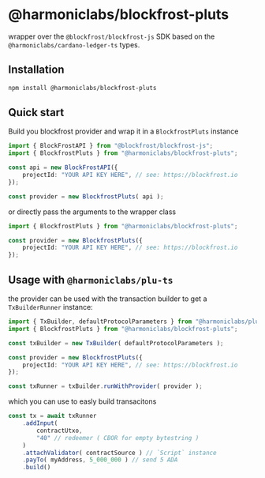 # @harmoniclabs/blockfrost-pluts

wrapper over the `@blockfrost/blockfrost-js` SDK based on the `@harmoniclabs/cardano-ledger-ts` types.

## Installation

```bash
npm install @harmoniclabs/blockfrost-pluts
```

## Quick start

Build you blockfrost provider and wrap it in a `BlockfrostPluts` instance

```ts
import { BlockFrostAPI } from "@blockfrost/blockfrost-js";
import { BlockfrostPluts } from "@harmoniclabs/blockfrost-pluts";

const api = new BlockFrostAPI({
    projectId: "YOUR API KEY HERE", // see: https://blockfrost.io
});

const provider = new BlockfrostPluts( api );
```

or directly pass the arguments to the wrapper class

```ts
import { BlockfrostPluts } from "@harmoniclabs/blockfrost-pluts";

const provider = new BlockfrostPluts({
    projectId: "YOUR API KEY HERE", // see: https://blockfrost.io
});
```

## Usage with `@harmoniclabs/plu-ts`

the provider can be used with the transaction builder to get a `TxBuilderRunner` instance:

```ts
import { TxBuilder, defaultProtocolParameters } from "@harmoniclabs/plu-ts";
import { BlockfrostPluts } from "@harmoniclabs/blockfrost-pluts";

const txBuilder = new TxBuilder( defaultProtocolParameters );

const provider = new BlockfrostPluts({
    projectId: "YOUR API KEY HERE", // see: https://blockfrost.io
});

const txRunner = txBuilder.runWithProvider( provider );
```

which you can use to easly build transacitons

```ts
const tx = await txRunner
    .addInput(
        contractUtxo,
        "40" // redeemer ( CBOR for empty bytestring )
    )
    .attachValidator( contractSource ) // `Script` instance
    .payTo( myAddress, 5_000_000 ) // send 5 ADA
    .build()
```